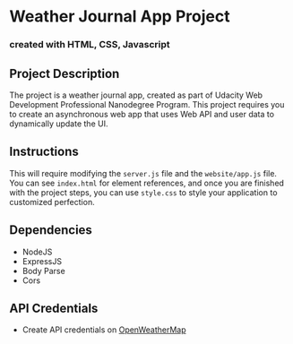 # Weather Journal App Project

### created with HTML, CSS, Javascript

## Project Description

The project is a weather journal app, created as part of  Udacity Web Development Professional Nanodegree Program.
This project requires you to create an asynchronous web app that uses Web API and user data to dynamically update the UI. 

## Instructions

This will require modifying the `server.js` file and the `website/app.js` file. You can see `index.html` for element references, and once you are finished with the project steps, you can use `style.css` to style your application to customized perfection.

## Dependencies

 * NodeJS
 * ExpressJS
 * Body Parse
 * Cors

## API Credentials
 
  * Create API credentials on [OpenWeatherMap](https://openweathermap.org/)